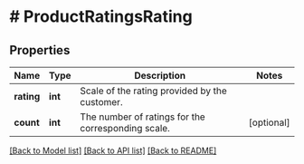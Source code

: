 # # ProductRatingsRating

## Properties

Name | Type | Description | Notes
------------ | ------------- | ------------- | -------------
**rating** | **int** | Scale of the rating provided by the customer. |
**count** | **int** | The number of ratings for the corresponding scale. | [optional]

[[Back to Model list]](../../README.md#models) [[Back to API list]](../../README.md#endpoints) [[Back to README]](../../README.md)
